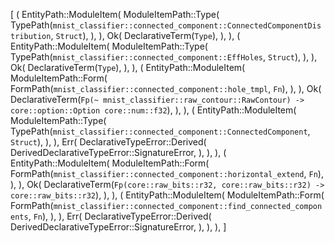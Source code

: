 [
    (
        EntityPath::ModuleItem(
            ModuleItemPath::Type(
                TypePath(`mnist_classifier::connected_component::ConnectedComponentDistribution`, `Struct`),
            ),
        ),
        Ok(
            DeclarativeTerm(`Type`),
        ),
    ),
    (
        EntityPath::ModuleItem(
            ModuleItemPath::Type(
                TypePath(`mnist_classifier::connected_component::EffHoles`, `Struct`),
            ),
        ),
        Ok(
            DeclarativeTerm(`Type`),
        ),
    ),
    (
        EntityPath::ModuleItem(
            ModuleItemPath::Form(
                FormPath(`mnist_classifier::connected_component::hole_tmpl`, `Fn`),
            ),
        ),
        Ok(
            DeclarativeTerm(`Fp(~ mnist_classifier::raw_contour::RawContour) -> core::option::Option core::num::f32`),
        ),
    ),
    (
        EntityPath::ModuleItem(
            ModuleItemPath::Type(
                TypePath(`mnist_classifier::connected_component::ConnectedComponent`, `Struct`),
            ),
        ),
        Err(
            DeclarativeTypeError::Derived(
                DerivedDeclarativeTypeError::SignatureError,
            ),
        ),
    ),
    (
        EntityPath::ModuleItem(
            ModuleItemPath::Form(
                FormPath(`mnist_classifier::connected_component::horizontal_extend`, `Fn`),
            ),
        ),
        Ok(
            DeclarativeTerm(`Fp(core::raw_bits::r32, core::raw_bits::r32) -> core::raw_bits::r32`),
        ),
    ),
    (
        EntityPath::ModuleItem(
            ModuleItemPath::Form(
                FormPath(`mnist_classifier::connected_component::find_connected_components`, `Fn`),
            ),
        ),
        Err(
            DeclarativeTypeError::Derived(
                DerivedDeclarativeTypeError::SignatureError,
            ),
        ),
    ),
]